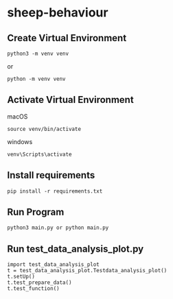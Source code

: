 # sheep-behaviour

## Create Virtual Environment

```
python3 -m venv venv
```

or

```
python -m venv venv
```

## Activate Virtual Environment

macOS

```
source venv/bin/activate
```

windows

```
venv\Scripts\activate
```

## Install requirements

```
pip install -r requirements.txt
```

## Run Program

```
python3 main.py or python main.py
```
## Run test_data_analysis_plot.py

```
import test_data_analysis_plot
t = test_data_analysis_plot.Testdata_analysis_plot()
t.setUp()
t.test_prepare_data()
t.test_function()
```
